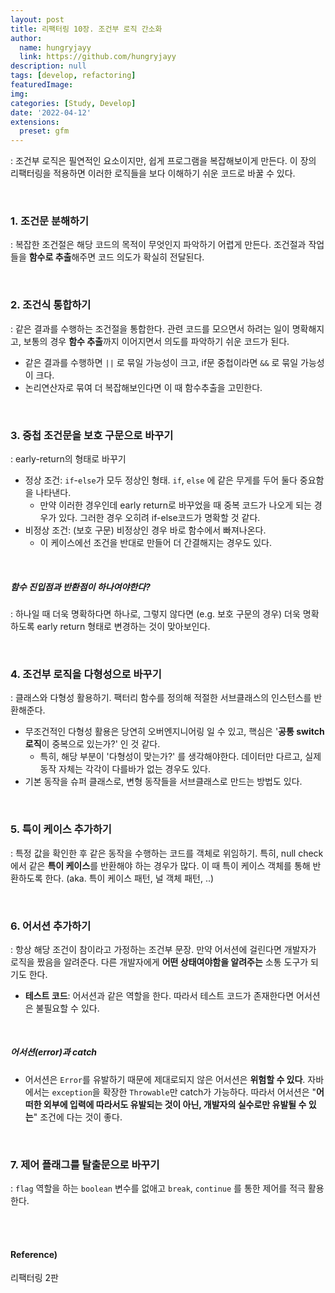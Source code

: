 ```yaml
---
layout: post
title: 리팩터링 10장. 조건부 로직 간소화
author: 
  name: hungryjayy
  link: https://github.com/hungryjayy
description: null
tags: [develop, refactoring]
featuredImage: 
img: 
categories: [Study, Develop]
date: '2022-04-12'
extensions:
  preset: gfm
---
```


: 조건부 로직은 필연적인 요소이지만, 쉽게 프로그램을 복잡해보이게 만든다. 이 장의 리팩터링을 적용하면 이러한 로직들을 보다 이해하기 쉬운 코드로 바꿀 수 있다.

<br>

### 1. 조건문 분해하기

: 복잡한 조건절은 해당 코드의 목적이 무엇인지 파악하기 어렵게 만든다. 조건절과 작업들을 **함수로 추출**해주면 코드 의도가 확실히 전달된다.

<br>

### 2. 조건식 통합하기

: 같은 결과를 수행하는 조건절을 통합한다. 관련 코드를 모으면서 하려는 일이 명확해지고, 보통의 경우 **함수 추출**까지 이어지면서 의도를 파악하기 쉬운 코드가 된다.

* 같은 결과를 수행하면 `||` 로 묶일 가능성이 크고, if문 중첩이라면 `&&` 로 묶일 가능성이 크다.
* 논리연산자로 묶여 더 복잡해보인다면 이 때 함수추출을 고민한다.

<br>

### 3. 중첩 조건문을 보호 구문으로 바꾸기

: early-return의 형태로 바꾸기

* 정상 조건: `if`-`else`가 모두 정상인 형태. `if`, `else` 에 같은 무게를 두어 둘다 중요함을 나타낸다.
  * 만약 이러한 경우인데 early return로 바꾸었을 때 중복 코드가 나오게 되는 경우가 있다. 그러한 경우 오히려 if-else코드가 명확할 것 같다.
* 비정상 조건: (보호 구문) 비정상인 경우 바로 함수에서 빠져나온다.
  * 이 케이스에선 조건을 반대로 만들어 더 간결해지는 경우도 있다.

<br>

##### 함수 진입점과 반환점이 하나여야한다?

: 하나일 때 더욱 명확하다면 하나로, 그렇지 않다면 (e.g. 보호 구문의 경우) 더욱 명확하도록 early return 형태로 변경하는 것이 맞아보인다.

<br>

### 4. 조건부 로직을 다형성으로 바꾸기

: 클래스와 다형성 활용하기. 팩터리 함수를 정의해 적절한 서브클래스의 인스턴스를 반환해준다.

* 무조건적인 다형성 활용은 당연히 오버엔지니어링 일 수 있고, 핵심은 '**공통 switch 로직**이 중복으로 있는가?' 인 것 같다.
  * 특히, 해당 부분이 '다형성이 맞는가?' 를 생각해야한다. 데이터만 다르고, 실제 동작 자체는 각각이 다를바가 없는 경우도 있다.
* 기본 동작을 슈퍼 클래스로, 변형 동작들을 서브클래스로 만드는 방법도 있다.

<br>

### 5. 특이 케이스 추가하기

: 특정 값을 확인한 후 같은 동작을 수행하는 코드를 객체로 위임하기. 특히, null check에서 같은 **특이 케이스**를 반환해야 하는 경우가 많다. 이 때 특이 케이스 객체를 통해 반환하도록 한다. (aka. 특이 케이스 패턴, 널 객체 패턴, ..)

<br>

### 6. 어서션 추가하기

: 항상 해당 조건이 참이라고 가정하는 조건부 문장. 만약 어서션에 걸린다면 개발자가 로직을 짰음을 알려준다. 다른 개발자에게 **어떤 상태여야함을 알려주는** 소통 도구가 되기도 한다.

* **테스트 코드**: 어서션과 같은 역할을 한다. 따라서 테스트 코드가 존재한다면 어서션은 불필요할 수 있다.

<br>

##### 어서션(error)과 catch

* 어서션은 `Error`를 유발하기 때문에 제대로되지 않은 어서션은 **위험할 수 있다**. 자바에서는 `exception`을 확장한 `Throwable`만 catch가 가능하다. 따라서 어서션은 "**어떠한 외부에 입력에 따라서도 유발되는 것이 아닌, 개발자의 실수로만 유발될 수 있는**" 조건에 다는 것이 좋다.

<br>

### 7. 제어 플래그를 탈출문으로 바꾸기

: `flag` 역할을 하는 `boolean` 변수를 없애고 `break`, `continue` 를 통한 제어를 적극 활용한다.

<br><br>

#### Reference)

리팩터링 2판